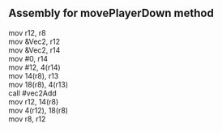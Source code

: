 ## Assembly for movePlayerDown method

mov r12, r8 <br />
mov &Vec2, r12 <br />
mov &Vec2, r14 <br />
mov #0, r14 <br />
mov #12, 4(r14) <br />
mov 14(r8), r13 <br />
mov 18(r8), 4(r13) <br />
call #vec2Add <br />
mov r12, 14(r8) <br />
mov 4(r12), 18(r8) <br />
mov r8, r12
